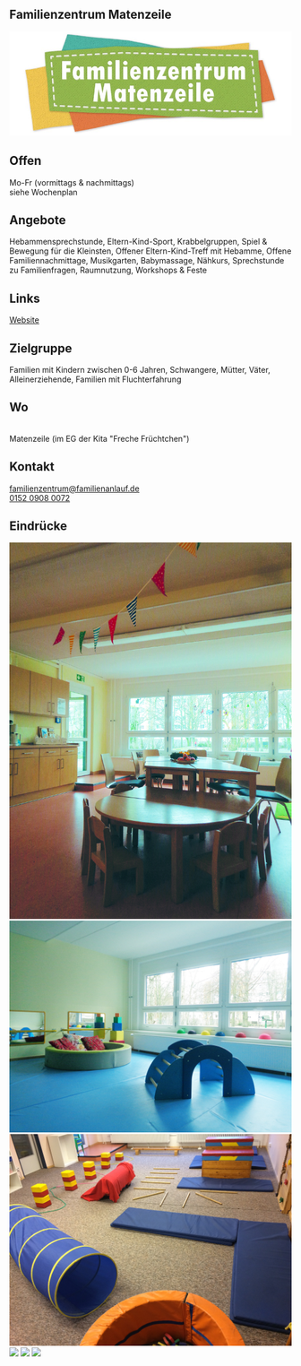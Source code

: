 ## Familienzentrum Matenzeile
<img id="topmedia" src="/Familienzentren/images/Matenzeile/logo.jpg" />

## Offen
Mo-Fr (vormittags & nachmittags)<br>
siehe Wochenplan

## Angebote
Hebammensprechstunde, Eltern-Kind-Sport, Krabbelgruppen, Spiel & Bewegung für die Kleinsten, Offener Eltern-Kind-Treff mit Hebamme, Offene Familiennachmittage, Musikgarten, Babymassage, Nähkurs, Sprechstunde zu Familienfragen, Raumnutzung, Workshops & Feste

## Links
<a target="_blank" href="https://www.familienanlauf.de/familienzentrum">Website</a>

## Zielgruppe
Familien mit Kindern zwischen 0-6 Jahren, Schwangere, Mütter, Väter, Alleinerziehende, Familien mit Fluchterfahrung

## Wo
<div id="gmap"></div>
<script>window.onload = showMap('Matenzeile 2-4, 13053 Berlin', 0, 'gmap_mini')</script><br>
Matenzeile (im EG der Kita "Freche Früchtchen")

## Kontakt
[familienzentrum@familienanlauf.de](mailto:familienzentrum@familienanlauf.de)<br>
<a href="tel:+4915209080072">0152 0908 0072</a>

## Eindrücke
<div class="mediacontainer">
  <img src="images/Matenzeile/1.jpg" />
  <img src="images/Matenzeile/2.jpg" />
  <img src="images/Matenzeile/3.jpg" />
  <img src="images/Matenzeile/4.jpg" />
  <img src="images/Matenzeile/5.jpg" />
  <img src="images/Matenzeile/6.jpg" />
</div>
